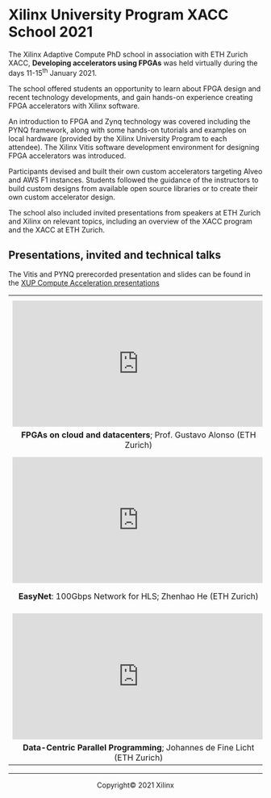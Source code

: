

# Xilinx University Program XACC School 2021

The Xilinx Adaptive Compute PhD school in association with ETH Zurich XACC, **Developing accelerators using FPGAs** was held virtually during the days 11-15<sup>th</sup> January 2021.

The school offered students an opportunity to learn about FPGA design and recent technology developments, and gain hands-on experience creating FPGA accelerators with Xilinx software.

An introduction to FPGA and Zynq technology was covered including the PYNQ framework, along with some hands-on tutorials and examples on local hardware (provided by the Xilinx University Program to each attendee). The Xilinx Vitis software development environment for designing FPGA accelerators was introduced. 

Participants devised and built their own custom accelerators targeting Alveo and AWS F1 instances. Students followed the guidance of the instructors to build custom designs from available open source libraries or to create their own custom accelerator design.

The school also included invited presentations from speakers at ETH Zurich and Xilinx on relevant topics, including an overview of the XACC program and the XACC at ETH Zurich.

## Presentations, invited and technical talks

The Vitis and PYNQ prerecorded presentation and slides can be found in the [XUP Compute Acceleration presentations](https://xilinx.github.io/xup_compute_acceleration/presentations.html)



<table border="0" width="100%" style="border: 0px; background:transparent">
    <tbody>
    <tr style="border: 0px;">
        <th width="200" style="text-align:center; border: 0px; background:transparent" colspan="2">
            <font color="black" size="+2"></font>
        </th> 
    </tr>
    <tr style="border: 0px;">
        <td style="border: 0px; background:transparent" width="200">
            <iframe style="text-align:center; border: 0px; background:transparent" width="500" height="250" src="https://www.youtube.com/embed/-3u8T9qbn6k" title="YouTube video player" frameborder="0" allow="accelerometer; autoplay; clipboard-write; encrypted-media; gyroscope; picture-in-picture" allowfullscreen=""></iframe>
        </td>
        <td style="border: 0px; background:transparent" width="200">
            <iframe style="text-align:center; border: 0px; background:transparent" width="500" height="250" src="https://www.youtube.com/embed/FsKi-7L7INA" title="YouTube video player" frameborder="0" allow="accelerometer; autoplay; clipboard-write; encrypted-media; gyroscope; picture-in-picture" allowfullscreen=""></iframe>
        </td>
    </tr>
    <tr style="border: 0px">        
        <td style="text-align:center; border: 0px; background:transparent" width="200">
            <strong>FPGAs on cloud and datacenters</strong>; Prof. Gustavo Alonso (ETH Zurich)
        </td>
        <td style="text-align:center; border: 0px; background:transparent" width="200">
            <strong>VNx</strong>: XUP Vitis UDP Network Example for Alveo; Dr. Mario Ruiz (XUP)
        </td>        
    </tr>
    <tr style="border: 0px">
        <th width="200" style="text-align:center; border: 0px; background:transparent" colspan="2">
            <font color="white" size="+2"></font>
        </th>
    </tr>
    <tr style="border: 0px">
        <td style="border: 0px; background:transparent" width="200">
            <iframe style="text-align:center; border: 0px; background:transparent" width="500" height="250" src="https://www.youtube.com/embed/cAh5KgUDgeo" title="YouTube video player" frameborder="0" allow="accelerometer; autoplay; clipboard-write; encrypted-media; gyroscope; picture-in-picture" allowfullscreen=""></iframe>
        </td>
        <td style="border: 0px; background:transparent" width="200">
            <iframe style="text-align:center; border: 0px; background:transparent" width="500" height="250" src="https://www.youtube.com/embed/gBQ5hcbGsDA" title="YouTube video player" frameborder="0" allow="accelerometer; autoplay; clipboard-write; encrypted-media; gyroscope; picture-in-picture" allowfullscreen=""></iframe>
        </td>
    </tr>
    <tr style="border: 0px">
        <td style="text-align:center; border: 0px; background:transparent" width="200">
            <strong>EasyNet</strong>: 100Gbps Network for HLS; Zhenhao He (ETH Zurich)
        </td>
        <td style="text-align:center; border: 0px; background:transparent" width="200">
            <strong>FPGA Accelerated Computing</strong>, Kumar Deepak (Xilinx Data Center Group)
    </tr>
    <tr style="border: 0px">
        <th width="200" style="text-align:center; border: 0px; background:transparent" colspan="2">
            <font color="black" size="+2"></font>
        </th>
    </tr>
    <tr style="border: 0px">
        <td width="200" style="border: 0px; background:transparent">
            <iframe style="text-align:center; border: 0px; background:transparent" width="500" height="250" src="https://www.youtube.com/embed/t0T34AWDpgo" title="YouTube video player" frameborder="0" allow="accelerometer; autoplay; clipboard-write; encrypted-media; gyroscope; picture-in-picture" allowfullscreen=""></iframe>
        </td>
        <td width="200" style="border: 0px; background:transparent">
        </td>
    </tr>
    <tr style="border: 0px">
        <td style="text-align:center; border: 0px; background:transparent" width="200">
            <strong>Data-Centric Parallel Programming</strong>; Johannes de Fine Licht (ETH Zurich)
        </td>
        <td style="text-align:center; border: 0px; background:transparent" width="200">
        </td>
    </tr>
	</tbody>
</table>


---------------------------------------
<p align="center">Copyright&copy; 2021 Xilinx</p>